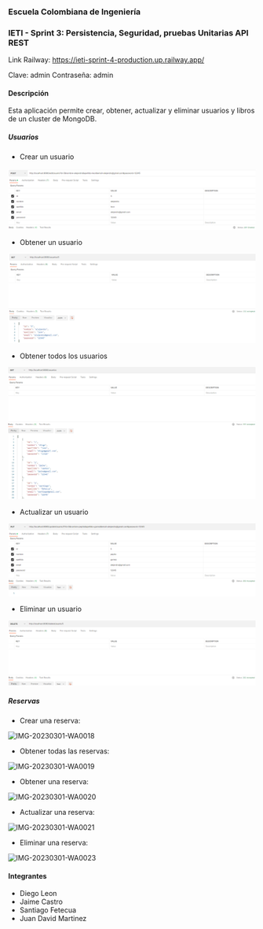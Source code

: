 ### Escuela Colombiana de Ingeniería

### IETI - Sprint 3: Persistencia, Seguridad, pruebas Unitarias API REST

Link Railway: https://ieti-sprint-4-production.up.railway.app/

Clave: admin
Contraseña: admin

#### Descripción

Esta aplicación permite crear, obtener, actualizar y eliminar usuarios y libros de un cluster de MongoDB.

##### Usuarios

- Crear un usuario

![](media/Capture1.PNG)

- Obtener un usuario

![](media/Capture2.PNG)

- Obtener todos los usuarios

![](media/Capture3.PNG)

- Actualizar un usuario

![](media/Capture4.PNG)

- Eliminar un usuario

![](media/Capture5.PNG)

##### Reservas

- Crear una reserva:

![IMG-20230301-WA0018](https://user-images.githubusercontent.com/25957863/222298676-df3651bc-8c56-4bf0-840b-54153fb9e7ce.jpg)

- Obtener todas las reservas:

![IMG-20230301-WA0019](https://user-images.githubusercontent.com/25957863/222298679-4a7371e7-4899-4434-a74d-aaf2ce5ed066.jpg)

- Obtener una reserva:

![IMG-20230301-WA0020](https://user-images.githubusercontent.com/25957863/222298680-69f6d93b-3db7-49a5-8e33-1e5ab01edf02.jpg)

- Actualizar una reserva:

![IMG-20230301-WA0021](https://user-images.githubusercontent.com/25957863/222298683-420da47f-70bc-4461-a2cb-85ca95f1ee2f.jpg)

- Eliminar una reserva:

![IMG-20230301-WA0023](https://user-images.githubusercontent.com/25957863/222298686-bd09fae1-3344-4838-a092-0ca6880e661b.jpg)


#### Integrantes

- Diego Leon
- Jaime Castro
- Santiago Fetecua
- Juan David Martinez
